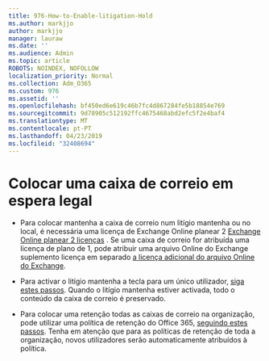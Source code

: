 ```yaml
---
title: 976-How-to-Enable-litigation-Hold
ms.author: markjjo
author: markjjo
manager: lauraw
ms.date: ''
ms.audience: Admin
ms.topic: article
ROBOTS: NOINDEX, NOFOLLOW
localization_priority: Normal
ms.collection: Adm_O365
ms.custom: 976
ms.assetid: ''
ms.openlocfilehash: bf450ed6e619c46b7fc4d867284fe5b18854e769
ms.sourcegitcommit: 9d78905c512192ffc4675468abd2efc5f2e4baf4
ms.translationtype: MT
ms.contentlocale: pt-PT
ms.lasthandoff: 04/23/2019
ms.locfileid: "32408694"
---
```

# <a name="place-a-mailbox-on-legal-hold"></a>Colocar uma caixa de correio em espera legal

- Para colocar mantenha a caixa de correio num litígio mantenha ou no local, é necessária uma licença de Exchange Online planear 2 [Exchange Online planear 2 licenças](https://docs.microsoft.com/office365/servicedescriptions/office-365-platform-service-description/office-365-plan-options) . Se uma caixa de correio for atribuída uma licença de plano de 1, pode atribuir uma arquivo Online do Exchange suplemento licença em separado [a licença adicional do arquivo Online do Exchange](https://docs.microsoft.com/office365/servicedescriptions/exchange-online-archiving-service-description).

- Para activar o litígio mantenha a tecla para um único utilizador, [siga estes passos](https://docs.microsoft.com/office365/SecurityCompliance/place-a-mailbox-on-litigation-hold). Quando o litígio mantenha estiver activada, todo o conteúdo da caixa de correio é preservado.

- Para colocar uma retenção todas as caixas de correio na organização, pode utilizar uma política de retenção do Office 365, [seguindo estes passos](https://docs.microsoft.com/office365/securitycompliance/retention-policies#applying-a-retention-policy-to-an-entire-organization-or-specific-locations). Tenha em atenção que para as políticas de retenção de toda a organização, novos utilizadores serão automaticamente atribuídos à política.

